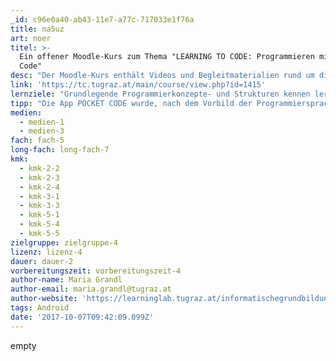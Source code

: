 ```yaml
---
_id: c96e0a40-ab43-11e7-a77c-717033e1f76a
title: na5uz
art: noer
titel: >-
  Ein offener Moodle-Kurs zum Thema "LEARNING TO CODE: Programmieren mit Pocket
  Code"
desc: "Der Moodle-Kurs enthält Videos und Begleitmaterialien rund um die App Pocket Code, \r\nwelche einen spielerischen Einstieg in die Programmierung ermöglichen. \r\nAuf Basis eines Arbeitsplans können die SchülerInnen selbständig arbeiten. \r\nDas Ziel des Kurses ist die Erstellung einer eigenen App."
link: 'https://tc.tugraz.at/main/course/view.php?id=1415'
lernziele: "Grundlegende Programmierkonzepte- und Strukturen kennen lernen und anwenden\r\nProbleme abstrahieren und Lösungsschritte formulieren\r\nKreative Auseinandersetzung mit vorgegebenen Aufgabenstellungen"
tipp: "Die App POCKET CODE wurde, nach dem Vorbild der Programmiersprache SCRATCH, an der Technischen Universität Graz entwickelt und soll einen einfachen Einstieg in die Programmierung eröffnen. Die Erstellung der Programme erfolgt direkt am mobilen Gerät. Somit können alle Sensoren des Smartphones oder Tablets angesprochen werden. Darüber hinaus sind spezielle Befehlsblöcke in Verbindung mit Arduino, Raspberry Pi und den Lego-Mindstorms-Robotern verfügbar. Erstellte Programme können hochgeladen werden und über den Menüpunkt \"Erkunden\" gesucht, gespeichert und weiter entwickelt werden. In diesem Zusammenhang ist es auch wichtig, die Kompetenzbereiche \"Kommunizieren und Kooperieren\"\r\nund \"Produzieren und Präsentieren\" zu beleuchten\r\n\r\nDer Moodle-Kurs ist aus dem gleichnamigen MOOC entstanden, welcher auf der MOOC-Plattform iMooX.at verfügbar ist und sich, wie auch der Moodle-Kurs, an Kinder und Jugendliche im Alter von 10-14 Jahren richtet. Der Moodle-Kurs kann exportiert und in das schuleigene Moodle-System geladen werden.\r\n\r\nDie SchülerInnen können auf Basis eines Arbeitsplans selbständig mit den zur Verfügung stehenden Materialien arbeiten. Am Arbeitsplan befindet sich auch der sogenannte „Ideen-Tisch“. Dieser soll im Präsenzsetting als Anlaufstelle für verschiedene Fragen an die Lehrperson und als ein Ort zum Austausch von Ideen umgesetzt werden. \r\n\r\nAuf der folgenden Website gibt es eine Fülle von weiterführenden Lehr- und Lernmaterialien und verschiedene Beispiele für einen fächerintegrativen Einsatz.\r\n\r\nDie App ist momentan nur für das Betriebssystem ANDROID verfügbar."
medien:
  - medien-1
  - medien-3
fach: fach-5
long-fach: long-fach-7
kmk:
  - kmk-2-2
  - kmk-2-3
  - kmk-2-4
  - kmk-3-1
  - kmk-3-3
  - kmk-5-1
  - kmk-5-4
  - kmk-5-5
zielgruppe: zielgruppe-4
lizenz: lizenz-4
dauer: dauer-2
vorbereitungszeit: vorbereitungszeit-4
author-name: Maria Grandl
author-email: maria.grandl@tugraz.at
author-website: 'https://learninglab.tugraz.at/informatischegrundbildung/'
tags: Android
date: '2017-10-07T09:42:09.099Z'
---
```

empty
